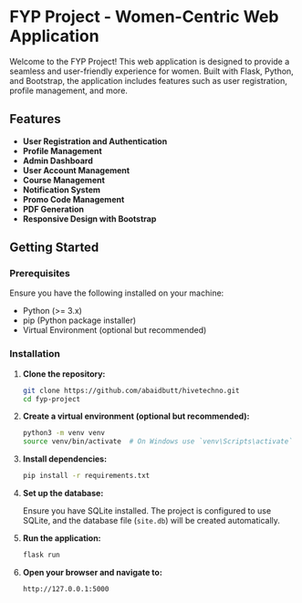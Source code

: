 # FYP Project - Women-Centric Web Application

Welcome to the FYP Project! This web application is designed to provide a seamless and user-friendly experience for women. Built with Flask, Python, and Bootstrap, the application includes features such as user registration, profile management, and more.

## Features

- **User Registration and Authentication**
- **Profile Management**
- **Admin Dashboard**
- **User Account Management**
- **Course Management**
- **Notification System**
- **Promo Code Management**
- **PDF Generation**
- **Responsive Design with Bootstrap**

## Getting Started

### Prerequisites

Ensure you have the following installed on your machine:

- Python (>= 3.x)
- pip (Python package installer)
- Virtual Environment (optional but recommended)

### Installation

1. **Clone the repository:**

    ```bash
    git clone https://github.com/abaidbutt/hivetechno.git
    cd fyp-project
    ```

2. **Create a virtual environment (optional but recommended):**

    ```bash
    python3 -m venv venv
    source venv/bin/activate  # On Windows use `venv\Scripts\activate`
    ```

3. **Install dependencies:**

    ```bash
    pip install -r requirements.txt
    ```

4. **Set up the database:**

    Ensure you have SQLite installed. The project is configured to use SQLite, and the database file (`site.db`) will be created automatically.

5. **Run the application:**

    ```bash
    flask run
    ```

6. **Open your browser and navigate to:**

    ```bash
    http://127.0.0.1:5000
    ```

